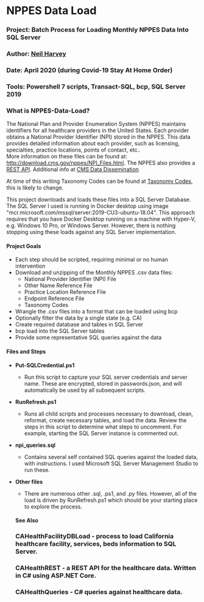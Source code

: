 # NPPES Data Load
### **Project:** Batch Process for Loading Monthly NPPES Data Into SQL Server
### **Author**:     [Neil Harvey](https://www.linkedin.com/in/neil-harvey-07009a2a/)
### **Date**:       April 2020 (during Covid-19 Stay At Home Order)
### **Tools**:    Powershell 7 scripts, Transact-SQL, bcp, SQL Server 2019
### **What is NPPES-Data-Load?**
The National Plan and Provider Enumeration System (NPPES) maintains identifiers for all healthcare providers in the United States.  Each provider obtains a National Provider Identifier (NPI) stored in the NPPES.  This data provides detailed information about each provider, such as licensing, specialties, practice locations, points of contact, etc..  
More information on these files can be found at:  http://download.cms.gov/nppes/NPI_Files.html.   The NPPES also provides a [REST API](https://npiregistry.cms.hhs.gov/registry/help-api).  Additional info at [CMS Data Dissemination](https://www.cms.gov/Regulations-and-Guidance/Administrative-Simplification/NationalProvIdentStand/DataDissemination)  

At time of this writing Taxonomy Codes can be found at [Taxonomy Codes](http://www.nucc.org/index.php/code-sets-mainmenu-41/provider-taxonomy-mainmenu-40/csv-mainmenu-57), this is likely to change.

  This project downloads and loads these files into a SQL Server Database.  The SQL Server I used is running in Docker desktop using image "mcr.microsoft.com/mssql/server:2019-CU3-ubuntu-18.04".  This approach requires that you have Docker Desktop running on a machine with Hyper-V, e.g. Windows 10 Pro, or Windows Server.  However, there is nothing stopping using these loads against any SQL Server implementation. 

#### Project Goals
- Each step should be scripted, requiring minimal or no human intervention
- Download and unzipping of the Monthly NPPES .csv data files:
  - National Provider Identifier (NPI) File
  - Other Name Reference File 
  - Practice Location Reference File
  - Endpoint Reference File
  - Taxonomy Codes
- Wrangle the .csv files into a format that can be loaded using bcp
- Optionally filter the data by a single state (e.g. CA)
- Create required database and tables in SQL Server
- bcp load into the SQL Server tables
- Provide some representative SQL queries against the data

#### Files and Steps
- **Put-SQLCredential.ps1**
  - Run this script to capture your SQL server credentials and server name.  These are encrypted, stored in passwords.json, and will automatically be used by all subsequent scripts.
- **RunRefresh.ps1**
  - Runs all child scripts and processes necessary to download, clean, reformat, create necessary tables, and load the data.  Review the steps in this script to determine what steps to uncomment.  For example, starting the SQL Server instance is commented out.

- **npi_queries.sql**  
  - Contains several self contained SQL queries against the loaded data, with instructions.  I used Microsoft SQL Server Management Studio to run these.

- **Other files**
  - There are numerous other .sql, .ps1, and .py files.  However, all of the load is driven by RunRefresh.ps1 which should be your starting place to explore the process.


  #### See Also
  ### CAHealthFacilityDBLoad - process to load California healthcare facility, services, beds information to SQL Server.
  ### CAHealthREST - a REST API for the healthcare data.  Written in C# using ASP.NET Core.
  ### CAHealthQueries - C# queries against healthcare data.
